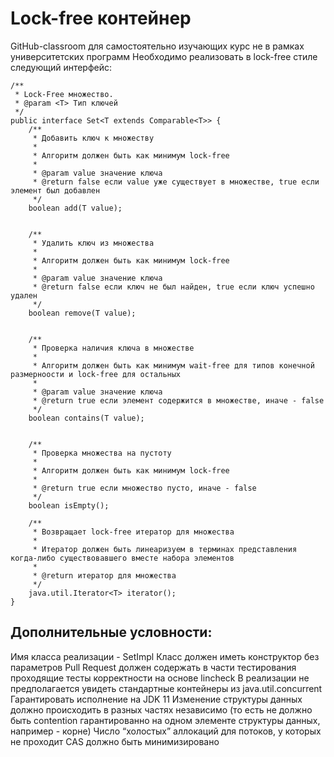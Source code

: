 # Lock-free контейнер
GitHub-classroom для самостоятельно изучающих курс не в рамках университетских программ
Необходимо реализовать в lock-free стиле следующий интерфейс:

```
/**
 * Lock-Free множество.
 * @param <T> Тип ключей
 */
public interface Set<T extends Comparable<T>> {
    /**
     * Добавить ключ к множеству
     *
     * Алгоритм должен быть как минимум lock-free
     *
     * @param value значение ключа
     * @return false если value уже существует в множестве, true если элемент был добавлен
     */
    boolean add(T value);
 
 
    /**
     * Удалить ключ из множества
     *
     * Алгоритм должен быть как минимум lock-free
     *
     * @param value значение ключа
     * @return false если ключ не был найден, true если ключ успешно удален
     */
    boolean remove(T value);
 
 
    /**
     * Проверка наличия ключа в множестве
     *
     * Алгоритм должен быть как минимум wait-free для типов конечной размерноости и lock-free для остальных
     *
     * @param value значение ключа
     * @return true если элемент содержится в множестве, иначе - false
     */
    boolean contains(T value);
 
 
    /**
     * Проверка множества на пустоту
     *
     * Алгоритм должен быть как минимум lock-free
     *
     * @return true если множество пусто, иначе - false
     */
    boolean isEmpty();
 
    /**
     * Возвращает lock-free итератор для множества
     *
     * Итератор должен быть линеаризуем в терминах представления когда-либо существовавшего вместе набора элементов
     *
     * @return итератор для множества
     */
    java.util.Iterator<T> iterator();
}
```
## Дополнительные условности:

Имя класса реализации - SetImpl
Класс должен иметь конструктор без параметров
Pull Request должен содержать в части тестирования проходящие тесты корректности на основе lincheck
В реализации не предполагается увидеть стандартные контейнеры из java.util.concurrent
Гарантировать исполнение на JDK 11
Изменение структуры данных должно происходить в разных частях независимо (то есть не должно быть contention гарантированно на одном элементе структуры данных, например - корне)
Число “холостых” аллокаций для потоков, у которых не проходит CAS должно быть минимизировано